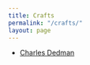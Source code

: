 ```yaml
---
title: Crafts
permalink: "/crafts/"
layout: page
---
```


- [Charles Dedman](https://www.charlesdedman.co.uk)